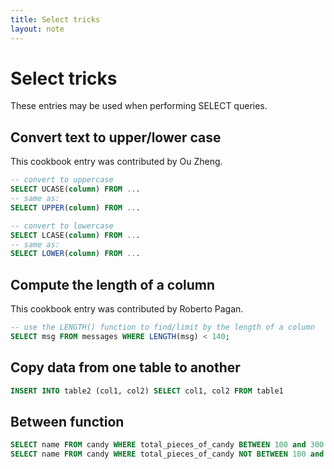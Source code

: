 ```yaml
---
title: Select tricks
layout: note
---
```


# Select tricks

These entries may be used when performing SELECT queries.

## Convert text to upper/lower case

This cookbook entry was contributed by Ou Zheng.

``` sql
-- convert to uppercase
SELECT UCASE(column) FROM ...
-- same as:
SELECT UPPER(column) FROM ...

-- convert to lowercase
SELECT LCASE(column) FROM ...
-- same as:
SELECT LOWER(column) FROM ...
```

## Compute the length of a column

This cookbook entry was contributed by Roberto Pagan.

```sql
-- use the LENGTH() function to find/limit by the length of a column
SELECT msg FROM messages WHERE LENGTH(msg) < 140;
```

## Copy data from one table to another

```sql
INSERT INTO table2 (col1, col2) SELECT col1, col2 FROM table1
```

## Between function

```sql
SELECT name FROM candy WHERE total_pieces_of_candy BETWEEN 100 and 300
SELECT name FROM candy WHERE total_pieces_of_candy NOT BETWEEN 100 and 300
```

